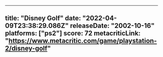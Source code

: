
---
title: "Disney Golf"
date: "2022-04-09T23:38:29.086Z"
releaseDate: "2002-10-16"
platforms: ["ps2"]
score: 72
metacriticLink: "https://www.metacritic.com/game/playstation-2/disney-golf"
---
